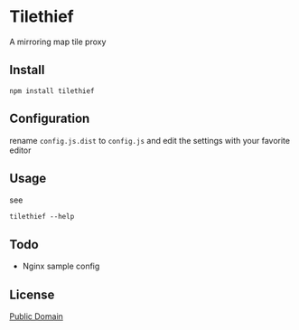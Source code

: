 # Tilethief

A mirroring map tile proxy

## Install

````
npm install tilethief
````

## Configuration

rename `config.js.dist` to `config.js` and edit the settings with your favorite editor

## Usage

see

````
tilethief --help
````

## Todo

* Nginx sample config

## License

[Public Domain](http://unlicense.org/UNLICENSE)